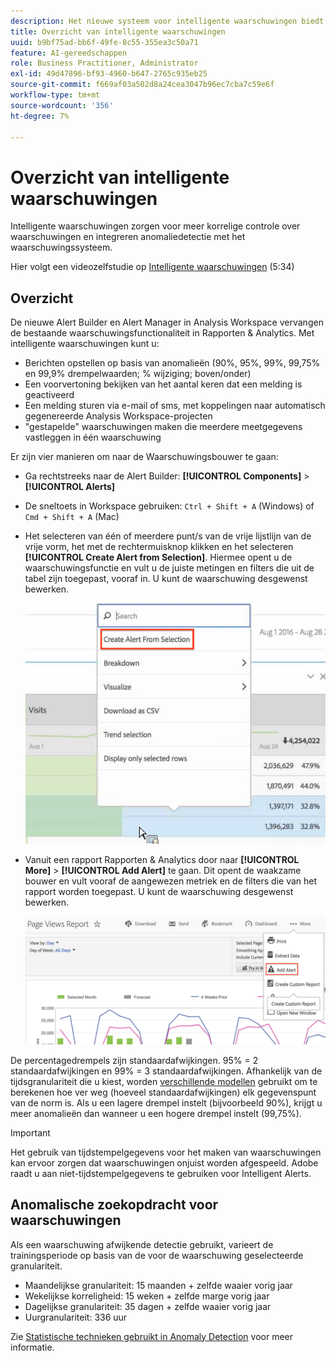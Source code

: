 ```yaml
---
description: Het nieuwe systeem voor intelligente waarschuwingen biedt meer gedetailleerde controle over waarschuwingen en integreert de detectie van anomalieën met het waarschuwingssysteem.
title: Overzicht van intelligente waarschuwingen
uuid: b9bf75ad-bb6f-49fe-8c55-355ea3c50a71
feature: AI-gereedschappen
role: Business Practitioner, Administrator
exl-id: 49d47896-bf93-4960-b647-2765c935eb25
source-git-commit: f669af03a502d8a24cea3047b96ec7cba7c59e6f
workflow-type: tm+mt
source-wordcount: '356'
ht-degree: 7%

---
```


# Overzicht van intelligente waarschuwingen

Intelligente waarschuwingen zorgen voor meer korrelige controle over waarschuwingen en integreren anomaliedetectie met het waarschuwingssysteem.

Hier volgt een videozelfstudie op [Intelligente waarschuwingen](https://experienceleague.adobe.com/docs/analytics-learn/tutorials/data-science/intelligent-alerts.html) (5:34)

## Overzicht

De nieuwe Alert Builder en Alert Manager in Analysis Workspace vervangen de bestaande waarschuwingsfunctionaliteit in Rapporten &amp; Analytics. Met intelligente waarschuwingen kunt u:

* Berichten opstellen op basis van anomalieën (90%, 95%, 99%, 99,75% en 99,9% drempelwaarden; % wijziging; boven/onder)
* Een voorvertoning bekijken van het aantal keren dat een melding is geactiveerd
* Een melding sturen via e-mail of sms, met koppelingen naar automatisch gegenereerde Analysis Workspace-projecten
* &quot;gestapelde&quot; waarschuwingen maken die meerdere meetgegevens vastleggen in één waarschuwing

Er zijn vier manieren om naar de Waarschuwingsbouwer te gaan:

* Ga rechtstreeks naar de Alert Builder:  **[!UICONTROL Components]** > **[!UICONTROL Alerts]**
* De sneltoets in Workspace gebruiken: `Ctrl + Shift + A` (Windows) of `Cmd + Shift + A` (Mac)
* Het selecteren van één of meerdere punt/s van de vrije lijstlijn van de vrije vorm, het met de rechtermuisknop klikken en het selecteren **[!UICONTROL Create Alert from Selection]**. Hiermee opent u de waarschuwingsfunctie en vult u de juiste metingen en filters die uit de tabel zijn toegepast, vooraf in. U kunt de waarschuwing desgewenst bewerken.

   ![Berichtgeving maken van selectie](assets/create-alert-from-selection.png)

* Vanuit een rapport Rapporten &amp; Analytics door naar **[!UICONTROL More]** > **[!UICONTROL Add Alert]** te gaan. Dit opent de waakzame bouwer en vult vooraf de aangewezen metriek en de filters die van het rapport worden toegepast. U kunt de waarschuwing desgewenst bewerken.

   ![Waarschuwing toevoegen](assets/add-alert.png)

De percentagedrempels zijn standaardafwijkingen. 95% = 2 standaardafwijkingen en 99% = 3 standaardafwijkingen. Afhankelijk van de tijdsgranulariteit die u kiest, worden [verschillende modellen](../virtual-analyst/c-anomaly-detection/statistics-anomaly-detection.md) gebruikt om te berekenen hoe ver weg (hoeveel standaardafwijkingen) elk gegevenspunt van de norm is. Als u een lagere drempel instelt (bijvoorbeeld 90%), krijgt u meer anomalieën dan wanneer u een hogere drempel instelt (99,75%).

>[!IMPORTANT]
>
>Het gebruik van tijdstempelgegevens voor het maken van waarschuwingen kan ervoor zorgen dat waarschuwingen onjuist worden afgespeeld. Adobe raadt u aan niet-tijdstempelgegevens te gebruiken voor Intelligent Alerts.

## Anomalische zoekopdracht voor waarschuwingen

Als een waarschuwing afwijkende detectie gebruikt, varieert de trainingsperiode op basis van de voor de waarschuwing geselecteerde granulariteit.

* Maandelijkse granulariteit: 15 maanden + zelfde waaier vorig jaar
* Wekelijkse korreligheid: 15 weken + zelfde marge vorig jaar
* Dagelijkse granulariteit: 35 dagen + zelfde waaier vorig jaar
* Uurgranulariteit: 336 uur

Zie [Statistische technieken gebruikt in Anomaly Detection](../virtual-analyst/c-anomaly-detection/statistics-anomaly-detection.md) voor meer informatie.
